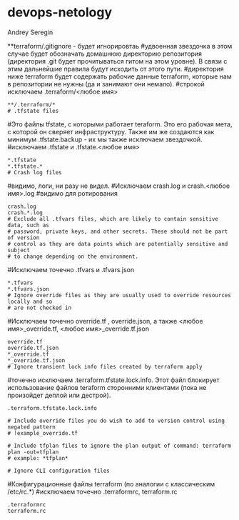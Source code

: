 # devops-netology
Andrey Seregin

**terraform/.gitignore - 
будет игнорировтаь
#удвоенная звездочка в этом случае будет обозначать домашнюю директорию репозитория (директория .git будет прочитываться гитом на этом уровне). В связи с этим дальнейшие правила будут исходить от этого пути. 
#директория ниже terraform будет содержать рабочие данные terraform, которые нам в репозитории не нужны (да и занимают они немало).
#строкой исключаем .terraform/<любое имя>
```
**/.terraform/*
# .tfstate files
```
#Это файлы tfstate, с которыми работает teraform. Это его рабочая мета, с которой он сверяет инфраструктуру. Также им же создаются как минимум .tfstate.backup - их мы также исключаем звездочкой.
#исключаем .tfstate и .tfstate.<любое имя>
```
*.tfstate
*.tfstate.*
# Crash log files
```
#видимо, логи, ни разу не видел. 
#Исключаем crash.log и crash.<любое имя>.log
#видимо для ротирования
```
crash.log
crash.*.log
# Exclude all .tfvars files, which are likely to contain sensitive data, such as
# password, private keys, and other secrets. These should not be part of version 
# control as they are data points which are potentially sensitive and subject 
# to change depending on the environment.
```
#Исключаем точечно .tfvars и .tfvars.json
```
*.tfvars
*.tfvars.json
# Ignore override files as they are usually used to override resources locally and so
# are not checked in
```
#Исключаем точечно override.tf , override.json, а также <любое имя>_override.tf, <любое имя>_override.tf.json
```
override.tf
override.tf.json
*_override.tf
*_override.tf.json
# Ignore transient lock info files created by terraform apply
```
#точечно исключаем .terraform.tfstate.lock.info. Этот файл блокирует использование файлов teraform сторонними клиентами (пока не произойдет деплой или дестрой). 
```
.terraform.tfstate.lock.info

# Include override files you do wish to add to version control using negated pattern
# !example_override.tf

# Include tfplan files to ignore the plan output of command: terraform plan -out=tfplan
# example: *tfplan*

# Ignore CLI configuration files
```
#Конфигурационные файлы terraform (по аналогии с классическим /etc/rc.*)
#исключаем точечно .terraformrc, terraform.rc
```
.terraformrc
terraform.rc
```

